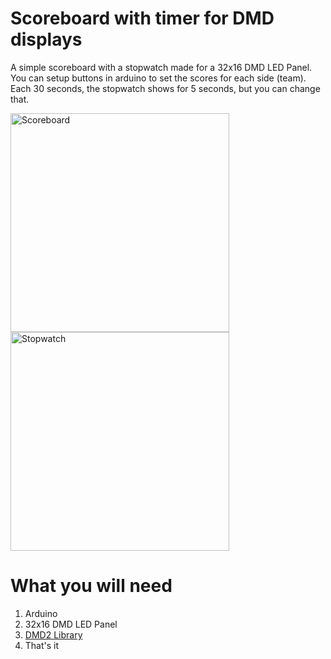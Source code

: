 # Scoreboard with timer for DMD displays
A simple scoreboard with a stopwatch made for a 32x16 DMD LED Panel.  
You can setup buttons in arduino to set the scores for each side (team).  
Each 30 seconds, the stopwatch shows for 5 seconds, but you can change that.  

<img src="https://imgur.com/Sa00LaG" width="350" title="Scoreboard">
<img src="https://imgur.com/OoD2DBe" width="350" title="Stopwatch">

# What you will need
1) Arduino
2) 32x16 DMD LED Panel
3) <a href="https://github.com/freetronics/DMD2">DMD2 Library</a>
4) That's it
